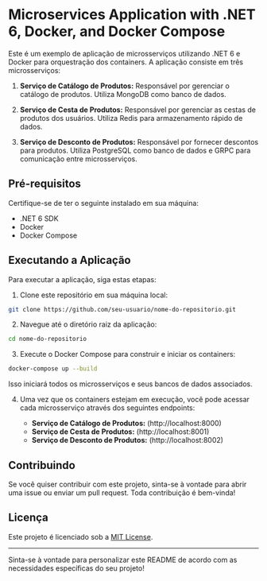 # Microservices Application with .NET 6, Docker, and Docker Compose

Este é um exemplo de aplicação de microsserviços utilizando .NET 6 e Docker para orquestração dos containers. A aplicação consiste em três microsserviços:

1. **Serviço de Catálogo de Produtos:** Responsável por gerenciar o catálogo de produtos. Utiliza MongoDB como banco de dados.

2. **Serviço de Cesta de Produtos:** Responsável por gerenciar as cestas de produtos dos usuários. Utiliza Redis para armazenamento rápido de dados.

3. **Serviço de Desconto de Produtos:** Responsável por fornecer descontos para produtos. Utiliza PostgreSQL como banco de dados e GRPC para comunicação entre microsserviços.

## Pré-requisitos

Certifique-se de ter o seguinte instalado em sua máquina:

- .NET 6 SDK
- Docker
- Docker Compose

## Executando a Aplicação

Para executar a aplicação, siga estas etapas:

1. Clone este repositório em sua máquina local:

```bash
git clone https://github.com/seu-usuario/nome-do-repositorio.git
```

2. Navegue até o diretório raiz da aplicação:

```bash
cd nome-do-repositorio
```

3. Execute o Docker Compose para construir e iniciar os containers:

```bash
docker-compose up --build
```

Isso iniciará todos os microsserviços e seus bancos de dados associados.

4. Uma vez que os containers estejam em execução, você pode acessar cada microsserviço através dos seguintes endpoints:

   - **Serviço de Catálogo de Produtos:** (http://localhost:8000)
   - **Serviço de Cesta de Produtos:** (http://localhost:8001)
   - **Serviço de Desconto de Produtos:** (http://localhost:8002)

## Contribuindo

Se você quiser contribuir com este projeto, sinta-se à vontade para abrir uma issue ou enviar um pull request. Toda contribuição é bem-vinda!

## Licença

Este projeto é licenciado sob a [MIT License](LICENSE).

---

Sinta-se à vontade para personalizar este README de acordo com as necessidades específicas do seu projeto!
